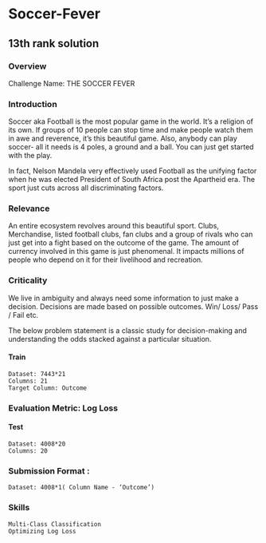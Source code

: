 # Soccer-Fever
## 13th rank solution

### Overview

Challenge Name: THE SOCCER FEVER

### Introduction

Soccer aka Football is the most popular game in the world. It’s a religion of its own. If groups of 10 people can stop time and make people watch them in awe and reverence, it’s this beautiful game. Also, anybody can play soccer- all it needs is 4 poles, a ground and a ball. You can just get started with the play.

In fact, Nelson Mandela very effectively used Football as the unifying factor when he was elected President of South Africa post the Apartheid era. The sport just cuts across all discriminating factors.

### Relevance

An entire ecosystem revolves around this beautiful sport. Clubs, Merchandise, listed football clubs, fan clubs and a group of rivals who can just get into a fight based on the outcome of the game.  The amount of currency involved in this game is just phenomenal. It impacts millions of people who depend on it for their livelihood and recreation.

### Criticality

We live in ambiguity and always need some information to just make a decision. Decisions are made based on possible outcomes. Win/ Loss/ Pass / Fail etc.

The below problem statement is a classic study for decision-making and understanding the odds stacked against a particular situation.

#### Train

    Dataset: 7443*21
    Columns: 21
    Target Column: Outcome

### Evaluation Metric: Log Loss

#### Test

    Dataset: 4008*20
    Columns: 20

### Submission Format :

    Dataset: 4008*1( Column Name - ‘Outcome’)

### Skills

    Multi-Class Classification
    Optimizing Log Loss
